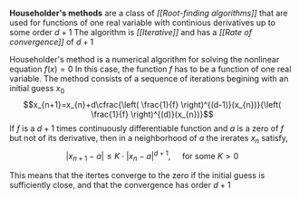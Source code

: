 **Householder's methods** are a class of *[[Root-finding algorithms]]* 
	that are used for functions of one real variable
		with continious derivatives up to some order $d + 1$ 
The algorithm is *[[Iterative]]* and has a *[[Rate of convergence]]* of $d+1$ 


Householder's method
	is a numerical algorithm
		 for solving the nonlinear equation $f(x)=0$
In this case,
	the function $f$ has to be a function of one real variable.
The method consists of a sequence of iterations begining with an initial guess $x_{0}$
$$x_{n+1}=x_{n}+d\cfrac{\left( \frac{1}{f} \right)^{(d-1)}(x_{n})}{\left( \frac{1}{f} \right)^{(d)}(x_{n})}$$
If $f$ is a $d+1$ times continuously differentiable function 
	and $a$ is a zero of $f$ 
		but not of its derivative,
			then in a neighborhood of $a$ 
				the irerates $x_{n}$ satisfy,
					$$|x_{n+1}-a|\leq K \cdot|x_{n}-a|^{d+1}, \quad \text{ for some } K>0$$

This means that the itertes converge to the zero 
	if the initial guess is sufficiently close,
		and that the convergence has order $d+1$
	